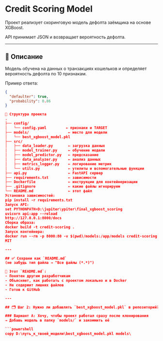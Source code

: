 # Credit Scoring Model

Проект реализует скоринговую модель дефолта заёмщика на основе XGBoost.

API принимает JSON и возвращает вероятность дефолта.

---

## 🧩 Описание

Модель обучена на данных о транзакциях кошельков и определяет вероятность дефолта по 10 признакам.

Пример ответа:

```json
{
  "defaulter": true,
  "probability": 0.86
}

📁 Структура проекта
.
├── config/
│   └── config.yaml         ← признаки и TARGET
├── models/                  ← место для модели
│   └── best_xgboost_model.pkl
├── src/
│   ├── data_loader.py       ← загрузка данных
│   ├── model_trainer.py     ← обучение модели
│   ├── model_predictor.py   ← предсказание
│   ├── data_analyzer.py     ← анализ данных
│   ├── metrics_logger.py    ← логирование метрик
│   └── utils.py             ← утилиты и вспомогательные функции
├── api.py                   ← FastAPI сервер
├── requirements.txt         ← зависимости
├── Dockerfile               ← инструкции для контейнеризации
├── .gitignore               ← какие файлы игнорируем
└── README.md                ← этот файл
Установка зависимостей:
pip install -r requirements.txt
Запуск API:
set PYTHONPATH=D:\jupiter\ypiter\final_xgboost_scoring
uvicorn api:app --reload
http://127.0.0.1:8000/docs
Сборка образа:
docker build -t credit-scoring .
Запуск контейнера:
docker run --rm -p 8000:80 -v $(pwd)/models:/app/models credit-scoring
MIT

---

## ✅ Сохрани как `README.md`  
(не забудь тип файла → "Все файлы (*.*)")

📌 Этот `README.md`:
- Понятен другим разработчикам
- Объясняет, как работать с проектом локально и в Docker
- Не содержит лишних файлов
- Готов к GitHub

---

## 🗂 Шаг 2: Нужно ли добавлять `best_xgboost_model.pkl` в репозиторий?

### Вариант A: Хочу, чтобы проект работал сразу после клонирования  
→ Добавь модель в папку `models/` и закоммить её

```powershell
copy D:\путь_к_твоей_модели\best_xgboost_model.pkl models\